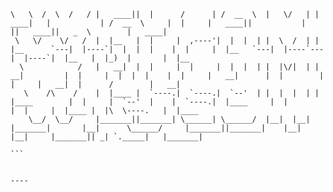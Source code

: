 ```____    __    ____  _______  __        ______   ______   .___  ___.  _______    .___________.  ______       __       _______ .___________.___________. _______ .______          _______ 
\   \  /  \  /   / |   ____||  |      /      | /  __  \  |   \/   | |   ____|   |           | /  __  \     |  |     |   ____||           |           ||   ____||   _  \        |   ____|
 \   \/    \/   /  |  |__   |  |     |  ,----'|  |  |  | |  \  /  | |  |__      `---|  |----`|  |  |  |    |  |     |  |__   `---|  |----`---|  |----`|  |__   |  |_)  |       |  |__   
  \            /   |   __|  |  |     |  |     |  |  |  | |  |\/|  | |   __|         |  |     |  |  |  |    |  |     |   __|      |  |        |  |     |   __|  |      /        |   __|  
   \    /\    /    |  |____ |  `----.|  `----.|  `--'  | |  |  |  | |  |____        |  |     |  `--'  |    |  `----.|  |____     |  |        |  |     |  |____ |  |\  \----.   |  |____ 
    \__/  \__/     |_______||_______| \______| \______/  |__|  |__| |_______|       |__|      \______/     |_______||_______|    |__|        |__|     |_______|| _| `._____|   |_______|
                                                                                                                                                                                        ```

                                                                                                                                                                          ----